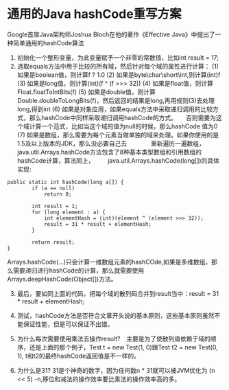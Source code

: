 # 通用的Java hashCode重写方案

Google首席Java架构师Joshua Bloch在他的著作《Effective Java》中提出了一种简单通用的hashCode算法
1. 初始化一个整形变量，为此变量赋予一个非零的常数值，比如int result = 17;
2. 选取equals方法中用于比较的所有域，然后针对每个域的属性进行计算：
  (1) 如果是boolean值，则计算f ? 1:0
  (2) 如果是byte\char\short\int,则计算(int)f
  (3) 如果是long值，则计算(int)(f ^ (f >>> 32))
  (4) 如果是float值，则计算Float.floatToIntBits(f)
  (5) 如果是double值，则计算Double.doubleToLongBits(f)，然后返回的结果是long,再用规则(3)去处理long,得到int
  (6) 如果是对象应用，如果equals方法中采取递归调用的比较方式，那么hashCode中同样采取递归调用hashCode的方式。　　否则需要为这个域计算一个范式，比如当这个域的值为null的时候，那么hashCode 值为0
  (7) 如果是数组，那么需要为每个元素当做单独的域来处理。如果你使用的是1.5及以上版本的JDK，那么没必要自己去　　　　重新遍历一遍数组，java.util.Arrays.hashCode方法包含了8种基本类型数组和引用数组的hashCode计算，算法同上，
　　java.util.Arrays.hashCode(long[])的具体实现:

```
public static int hashCode(long a[]) {  
        if (a == null)  
            return 0;  
  
        int result = 1;  
        for (long element : a) {  
            int elementHash = (int)(element ^ (element >>> 32));  
            result = 31 * result + elementHash;  
        }  
  
        return result;  
}
```

Arrays.hashCode(...)只会计算一维数组元素的hashCOde,如果是多维数组，那么需要递归进行hashCode的计算，那么就需要使用Arrays.deepHashCode(Object[])方法。

3. 最后，要如同上面的代码，把每个域的散列码合并到result当中：result = 31 * result + elementHash;
4. 测试，hashCode方法是否符合文章开头说的基本原则，这些基本原则虽然不能保证性能，但是可以保证不出错。



2. 为什么每次需要使用乘法去操作result?　主要是为了使散列值依赖于域的顺序，还是上面的那个例子，Test t = new Test(1, 0)跟Test t2 = new Test(0, 1), t和t2的最终hashCode返回值是不一样的。

3. 为什么是31? 31是个神奇的数字，因为任何数n * 31就可以被JVM优化为 (n << 5) -n,移位和减法的操作效率要比乘法的操作效率高的多。
